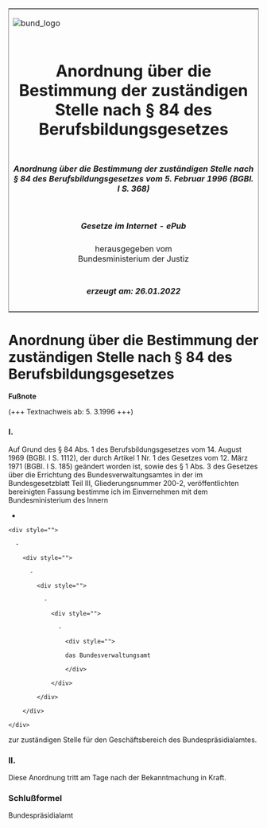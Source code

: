 <span id="DECKBLATT.html"></span>

<table border="0" frame="border" width="100%">

<tr valign="top">

<td align="left">

![bund\_logo](BfJ_2021_Web_de_de.gif)

</td>

<td align="right">

 

</td>

</tr>

<tr align="center" valign="middle">

<td colspan="2">

# Anordnung über die Bestimmung der zuständigen Stelle nach § 84 des Berufsbildungsgesetzes

</td>

</tr>

<tr align="center" valign="middle">

<td colspan="2">

##### Anordnung über die Bestimmung der zuständigen Stelle nach § 84 des Berufsbildungsgesetzes vom 5. Februar 1996 (BGBl. I S. 368)

</td>

</tr>

<tr align="center" valign="middle">

<td colspan="2">

  
  

##### Gesetze im Internet - ePub  
  
herausgegeben vom  
Bundesministerium der Justiz

</td>

</tr>

<tr align="center" valign="bottom">

<td colspan="2">

  
  

##### erzeugt am: 26.01.2022

</td>

</tr>

</table>

<span id="BJNR036800996.html"></span>

# Anordnung über die Bestimmung der zuständigen Stelle nach § 84 des Berufsbildungsgesetzes

<div>

  
**Fußnote**

<div class="jnhtml">

<div>

<div class="jurAbsatz">

(+++ Textnachweis ab: 5. 3.1996 +++)

</div>

</div>

</div>

</div>

<span id="BJNR036800996BJNE000100310.html"></span>

### I.  

<div>

<div class="jnhtml">

<div>

<div class="jurAbsatz">

Auf Grund des § 84 Abs. 1 des Berufsbildungsgesetzes vom 14. August 1969
(BGBl. I S. 1112), der durch Artikel 1 Nr. 1 des Gesetzes vom 12. März
1971 (BGBl. I S. 185) geändert worden ist, sowie des § 1 Abs. 3 des
Gesetzes über die Errichtung des Bundesverwaltungsamtes in der im
Bundesgesetzblatt Teil III, Gliederungsnummer 200-2, veröffentlichten
bereinigten Fassung bestimme ich im Einvernehmen mit dem
Bundesministerium des Innern

  - 
    
    <div style="">
    
      - 
        
        <div style="">
        
          - 
            
            <div style="">
            
              - 
                
                <div style="">
                
                  - 
                    
                    <div style="">
                    
                    das Bundesverwaltungsamt
                    
                    </div>
                
                </div>
            
            </div>
        
        </div>
    
    </div>

zur zuständigen Stelle für den Geschäftsbereich des
Bundespräsidialamtes.

</div>

</div>

</div>

</div>

<span id="BJNR036800996BJNE000200310.html"></span>

### II.  

<div>

<div class="jnhtml">

<div>

<div class="jurAbsatz">

Diese Anordnung tritt am Tage nach der Bekanntmachung in Kraft.

</div>

</div>

</div>

</div>

<span id="BJNR036800996BJNE000300310.html"></span>

### Schlußformel  

<div>

<div class="jnhtml">

<div>

<div class="jurAbsatz">

Bundespräsidialamt

</div>

</div>

</div>

</div>
